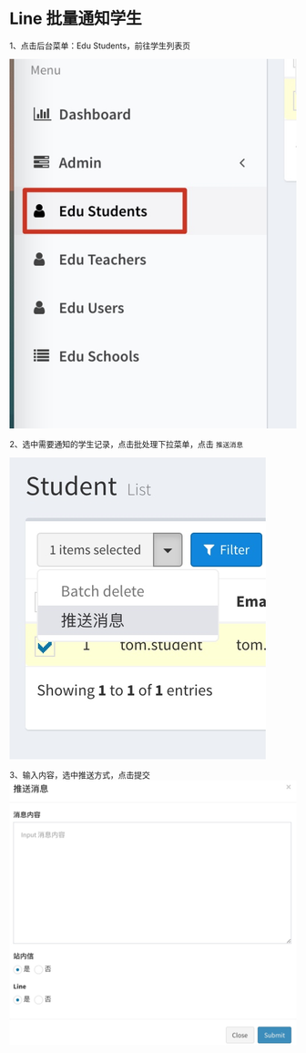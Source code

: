 # Line 批量通知学生


1、点击后台菜单：Edu Students，前往学生列表页

![-w261](media/16099876616634.jpg)


2、选中需要通知的学生记录，点击批处理下拉菜单，点击 `推送消息`

![-w225](media/16099972501816.jpg)


3、输入内容，选中推送方式，点击提交
![-w588](media/16099972692631.jpg)

